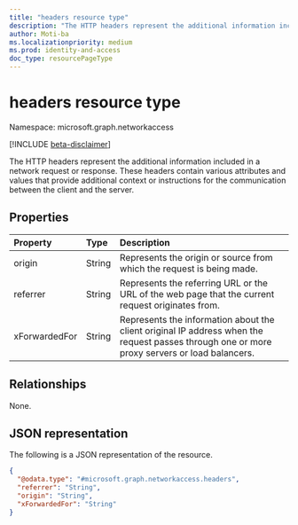 ```yaml
---
title: "headers resource type"
description: "The HTTP headers represent the additional information included in a network request or response. These headers contain various attributes and values that provide additional context or instructions for the communication between the client and the server."
author: Moti-ba
ms.localizationpriority: medium
ms.prod: identity-and-access
doc_type: resourcePageType
---
```


# headers resource type

Namespace: microsoft.graph.networkaccess

[!INCLUDE [beta-disclaimer](../../includes/beta-disclaimer.md)]

The HTTP headers represent the additional information included in a network request or response. These headers contain various attributes and values that provide additional context or instructions for the communication between the client and the server.

## Properties
|Property|Type|Description|
|:---|:---|:---|
|origin|String|Represents the origin or source from which the request is being made.|
|referrer|String|Represents the referring URL or the URL of the web page that the current request originates from.|
|xForwardedFor|String|Represents the information about the client original IP address when the request passes through one or more proxy servers or load balancers.|

## Relationships
None.

## JSON representation
The following is a JSON representation of the resource.
<!-- {
  "blockType": "resource",
  "@odata.type": "microsoft.graph.networkaccess.headers"
}
-->
``` json
{
  "@odata.type": "#microsoft.graph.networkaccess.headers",
  "referrer": "String",
  "origin": "String",
  "xForwardedFor": "String"
}
```


